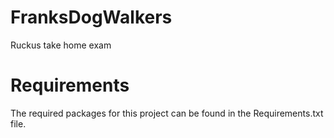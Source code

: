 # FranksDogWalkers
Ruckus take home exam

# Requirements
The required packages for this project can be found in the Requirements.txt file.
